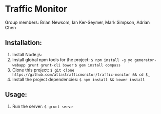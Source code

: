 Traffic Monitor
===============

Group members: Brian Newsom, Ian Ker-Seymer, Mark Simpson, Adrian Chen

##  Installation:

1. Install Node.js:
2. Install global npm tools for the project:
    `$ npm install -g yo generator-webapp grunt grunt-cli bower`
    `$ gem install compass`
3. Clone this project:
    `$ git clone https://github.com/atlastrafficmonitor/traffic-monitor && cd $_`
4. Install the project dependencies:
    `$ npm install && bower install`

## Usage:

1. Run the server:
    `$ grunt serve`
